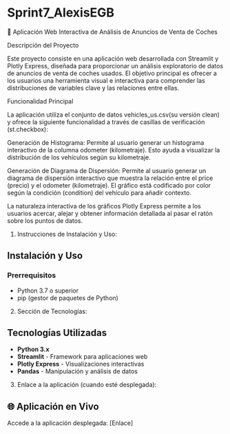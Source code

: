 # Sprint7_AlexisEGB
🚗 Aplicación Web Interactiva de Análisis de Anuncios de Venta de Coches

Descripción del Proyecto

Este proyecto consiste en una aplicación web desarrollada con Streamlit y Plotly Express, diseñada para proporcionar un análisis exploratorio de datos de anuncios de venta de coches usados. El objetivo principal es ofrecer a los usuarios una herramienta visual e interactiva para comprender las distribuciones de variables clave y las relaciones entre ellas.

Funcionalidad Principal

La aplicación utiliza el conjunto de datos vehicles_us.csv(su versión clean) y ofrece la siguiente funcionalidad a través de casillas de verificación (st.checkbox):

Generación de Histograma: Permite al usuario generar un histograma interactivo de la columna odometer (kilometraje). Esto ayuda a visualizar la distribución de los vehículos según su kilometraje.

Generación de Diagrama de Dispersión: Permite al usuario generar un diagrama de dispersión interactivo que muestra la relación entre el price (precio) y el odometer (kilometraje). El gráfico está codificado por color según la condición (condition) del vehículo para añadir contexto.

La naturaleza interactiva de los gráficos Plotly Express permite a los usuarios acercar, alejar y obtener información detallada al pasar el ratón sobre los puntos de datos.

1. Instrucciones de Instalación y Uso:

## Instalación y Uso

### Prerrequisitos
- Python 3.7 o superior
- pip (gestor de paquetes de Python)

2. Sección de Tecnologías:

## Tecnologías Utilizadas

- **Python 3.x**
- **Streamlit** - Framework para aplicaciones web
- **Plotly Express** - Visualizaciones interactivas
- **Pandas** - Manipulación y análisis de datos

3. Enlace a la aplicación (cuando esté desplegada):

## 🌐 Aplicación en Vivo

Accede a la aplicación desplegada: [Enlace] 
